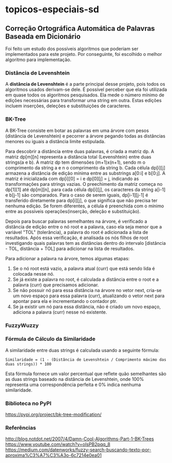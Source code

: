 # topicos-especiais-sd
## Correção Ortográfica Automática de Palavras Baseada em Dicionário

Foi feito um estudo dos possíveis algoritmos que poderiam ser implementados para este projeto. Por conseguinte, foi escolhido o melhor algoritmo para implementação.

### Distância de Levenshtein

A **distância de Levenshtein** é a parte principal desse projeto, pois todos os algoritmos usados derivam-se dele. É possível perceber que ela foi utilizada em quase todos os algoritmos pesquisados. Ela mede o número mínimo de edições necessárias para transformar uma string em outra. Estas edições incluem inserções, deleções e substituições de caracteres.

### BK-Tree

A BK-Tree consiste em botar as palavras em uma árvore com pesos (distância de Levenshtein) e pecorrer a árvore pegando todas as distâncias menores ou iguais a distância limite estipulada. 

Para descobrir a distância entre duas palavras, é criada a matriz dp. A matriz dp[m][n] representa a distância total (Levenshtein) entre duas strings(a e b). A matriz dp tem dimensões (m+1)x(n+1), sendo m o comprimento da string a e n o comprimento da string b. Cada célula dp[i][j] armazena a distância de edição mínima entre as substrings a[0:i] e b[0:j]. A matriz é inicializada com dp[i][0] = i e dp[0][j] = j, indicando as transformações para strings vazias. O preechimento da matriz começa no dp[1][1] até dp[m][n], para cada célula dp[i][j], os caracteres da string a[i-1] e b[j-1] são comparados. Para o caso de serem iguais, dp[i-1][j-1] é transferido diretamente para dp[i][j], o que significa que não precisa ter nenhuma edição. Se forem diferentes, a célula é preenchida com o mínimo entre as possíveis operações(inserção, deleção e substituição).

Depois para buscar palavras semelhantes na árvore, é verificado a distância de edição entre o nó root e a palavra, caso ela seja menor que a variável "TOL" (tolerância), a palavra do root é adicionada a lista de resultados. Após essa verificação, é analisada os nós filhos de root investigando quais palavras tem as distâncias dentro do intervalo [distância - TOL, distância + TOL] para adicionar na lista de resultados.

Para adicionar a palavra na árvore, temos algumas etapas:
1. Se o nó root está vazio, a palavra atual (curr) que está sendo lida é colocada nesse nó.
2. Se já existe a palavra no root, é calculada a distância entre o root e a palavra (curr) que precisamos adicionar.
3. Se não possuir nó para essa distância na árvore no vetor next, cria-se um novo espaço para essa palavra (curr), atualizando o vetor next para apontar para ela e incrementando o contador ptr.
4. Se ja existir um nó para essa distância, não é criado um novo espaço, adiciona a palavra (curr) nesse nó existente. 



### FuzzyWuzzy


### Fórmula de Cálculo da Similaridade

A similaridade entre duas strings é calculada usando a seguinte fórmula:

```plaintext
Similaridade = (1 - (Distância de Levenshtein / Comprimento máximo das duas strings)) * 100
```
Esta fórmula fornece um valor percentual que reflete quão semelhantes são as duas strings baseado na distância de Levenshtein, onde 100% representa uma correspondência perfeita e 0% indica nenhuma similaridade.


### Biblioteca no PyPI
https://pypi.org/project/bk-tree-modification/

### Referências
http://blog.notdot.net/2007/4/Damn-Cool-Algorithms-Part-1-BK-Trees \
https://www.youtube.com/watch?v=oIsPB2pqq_8 \
https://medium.com/datenworks/fuzzy-search-buscando-texto-por-aproxima%C3%A7%C3%A3o-6c7214e0ea01
